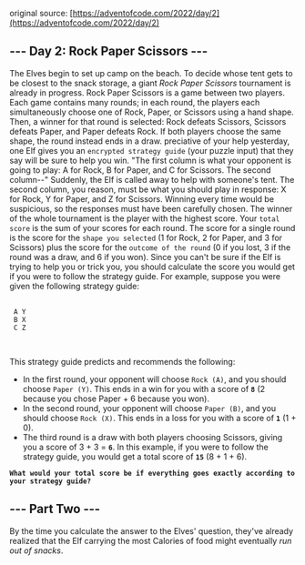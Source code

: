 original source: [https://adventofcode.com/2022/day/2](https://adventofcode.com/2022/day/2)
 ## --- Day 2: Rock Paper Scissors ---
 The Elves begin to set up camp on the beach. To decide whose tent gets to be closest to the snack storage, a giant *Rock Paper Scissors* tournament is already in progress.
 Rock Paper Scissors is a game between two players. Each game contains many rounds; in each round, the players each simultaneously choose one of Rock, Paper, or Scissors using a hand shape. Then, a winner for that round is selected: Rock defeats Scissors, Scissors defeats Paper, and Paper defeats Rock. If both players choose the same shape, the round instead ends in a draw.
 preciative of your help yesterday, one Elf gives you an `encrypted strategy guide` (your puzzle input) that they say will be sure to help you win. "The first column is what your opponent is going to play: A for Rock, B for Paper, and C for Scissors. The second column--" Suddenly, the Elf is called away to help with someone's tent.
 The second column, you reason, must be what you should play in response: X for Rock, Y for Paper, and Z for Scissors. Winning every time would be suspicious, so the responses must have been carefully chosen.
 The winner of the whole tournament is the player with the highest score. Your `total score` is the sum of your scores for each round. The score for a single round is the score for the `shape you selected` (1 for Rock, 2 for Paper, and 3 for Scissors) plus the score for the `outcome of the round` (0 if you lost, 3 if the round was a draw, and 6 if you won).
 Since you can't be sure if the Elf is trying to help you or trick you, you should calculate the score you would get if you were to follow the strategy guide.
For example, suppose you were given the following strategy guide:
 <pre>
 <code>
 A Y
 B X
 C Z
 </code>
 </pre>
 This strategy guide predicts and recommends the following:
  - In the first round, your opponent will choose `Rock (A)`, and you should choose `Paper (Y)`. This ends in a win for you with a score of **`8`** (2 because you chose Paper + 6 because you won).
  - In the second round, your opponent will choose `Paper (B)`, and you should choose `Rock (X)`. This ends in a loss for you with a score of **`1`** (1 + 0).
  - The third round is a draw with both players choosing Scissors, giving you a score of 3 + 3 = **`6`**.
 In this example, if you were to follow the strategy guide, you would get a total score of **`15`** (8 + 1 + 6).

 **`What would your total score be if everything goes exactly according to your strategy guide?`**

 ## --- Part Two ---
 By the time you calculate the answer to the Elves' question, they've already realized that the Elf carrying the most Calories of food might eventually <em>run out of snacks</em>.

